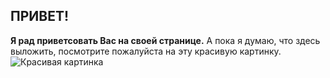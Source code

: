## ПРИВЕТ!
**Я рад приветсовать Вас на своей странице.**
А пока я думаю, что здесь выложить, посмотрите пожалуйста на эту красивую картинку. 
<image src="/img/1.jpg" alt="Красивая картинка">

